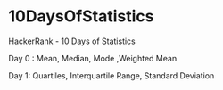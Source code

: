 # 10DaysOfStatistics

HackerRank - 10 Days of Statistics

Day 0 : Mean, Median, Mode 
        ,Weighted Mean
        
Day 1:  Quartiles, 
        Interquartile Range, 
        Standard Deviation
